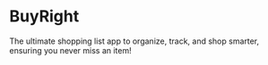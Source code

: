 # BuyRight
The ultimate shopping list app to organize, track, and shop smarter, ensuring you never miss an item!
